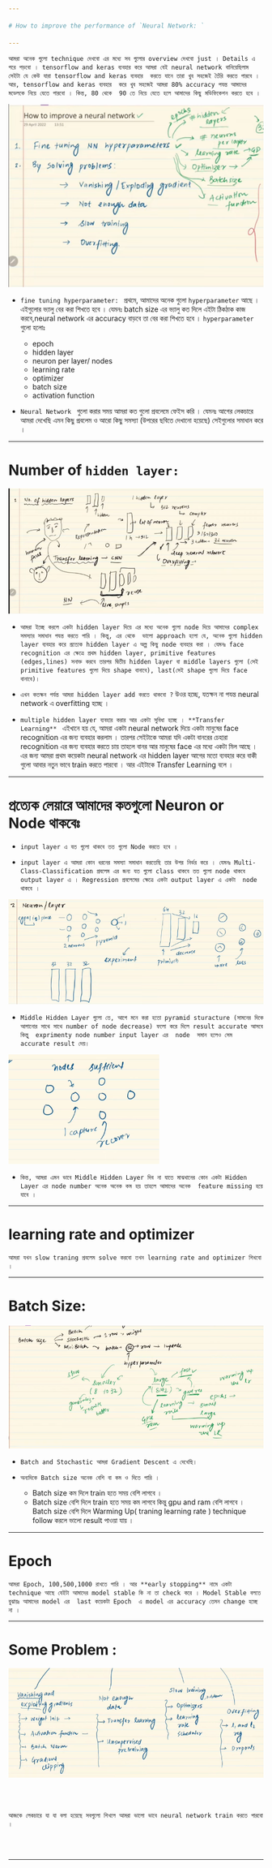 ```yaml
---

# How to improve the performance of `Neural Network: `

---
```


`আমরা অনেক গুলো technique দেখবো এর মধ্যে সব গুলোর overview দেখবো just । Details এ পরে পড়বো । tensorflow and keras ব্যবহার করে আমরা যেই neural network বানিয়েছিলাম সেইটা যে কেউ যারা tensorflow and keras ব্যবহার  করতে যানে তারা খুব সহজেই তৈঁরি করতে পারবে । আর, tensorflow and keras ব্যবহার  করে খুব সহজেই আমরা 80% accuracy পযন্ত আমাদের মডেলকে নিয়ে যেতে পারবো । কিন্ত, 80 থেকে  90 তে নিয়ে যেতে হলে আমাদের কিছু মডিফিকেশন করতে হবে । `

![Alt text](image-132.png)


- `fine tuning hyperparameter: ` প্রথমে, আমাদের অনেক গুলো `hyperparameter` আছে । এইগুলোর ভ্যালু বের করা শিখতে হবে । যেমনঃ batch size এর ভ্যালু কত দিলে এইটা ঠিকঠাক কাজ করবে,neural network এর accuracy বাড়বে তা বের করা শিখতে হবে । `hyperparameter` গুলো হলোঃ 
    - epoch
    - hidden layer
    - neuron per layer/ nodes
    - learning rate
    - optimizer
    - batch size
    - activation function

-  `Neural Network ` গুলো করার সময় আমরা কত গুলো প্রবলেমে ফেইস করি । যেমনঃ আগের লেকচারে আমরা দেখেছি এমন কিছু প্রবলেম ও আরো কিছু সমস্যা (উপরের ছবিতে দেখানো হয়েছে) সেইগুলোর সমাধান করে । 


---
# Number of `hidden layer:`

![Alt text](image-133.png)

- `আমরা ইচ্ছে করলে একটা hidden layer দিয়ে এর মধ্যে অনেক গুলো node দিয়ে আমাদের complex সমস্যার সমাধান পযন্ত করতে পারি । কিন্তু, এর থেকে  ভালো approach হলো যে, অনেক গুলো hidden layer ব্যবহার করে প্রত্যেক hidden layer এ অল্প কিছু node ব্যবহার করা । যেমনঃ face recognition এর ক্ষেত্রে প্রথম hidden layer, primitive features (edges,lines) সনাক্ত করবে তারপর দ্বিতীয় hidden layer বা middle layers গুলো (সেই primitive features গুলো দিয়ে shape বানাবে), last(সেই shape গুলো দিয়ে face বানাবে)। `

- `এখন কতক্ষন পর্যন্ত আমরা hidden layer add করতে থাকবো ?`  উওর হচ্ছে,  যতক্ষন না পযন্ত neural network এ overfitting হচ্ছে ।   

- `multiple hidden layer ব্যবহার করার আর একটা সুবিধা হচ্ছে । **Transfer Learning** ` এইখানে হয় যে, আমরা একটা  neural network দিয়ে একটা মানুষের face recognition এর জন্য ব্যবহার করলাম । তারপর সেইটাকে আমরা যদি একটা বানরের চেহারা recognition এর জন্য ব্যবহার করতে চায় তাহলে বানর আর মানুষের face এর মধ্যে একটা মিল আছে । এর জন্য আমরা প্রথম কয়েকটা neural network এর hidden layer আগের মতো ব্যবহার করে বাকী গুলো আবার নতুন ভাবে train করতে পারবো । আর এইটাকে Transfer Learning বলে । 

---

# প্রত্যেক লেয়ারে আমাদের কতগুলো  Neuron or Node থাকবেঃ 

- `input layer এ যত গুলো থাকবে তত গুলো Node করতে হবে । `

- `input layer এ আমরা কোন ধরনের সমস্যা সমাধান করতেছি তার উপর নির্ভর করে । যেমনঃ Multi-Class-Classification প্রবলেম এর জন্য যত গুলো class থাকবে তত গুলো node থাকবে output layer এ । Regression প্রবলেমের ক্ষেত্রে একটা output layer এ একটা  node থাকবে । `

![Alt text](image-134.png)

- `Middle Hidden Layer গুলো তে, আগে মনে করা হতো pyramid sturacture (সামনের দিকে আগানোর সাথে সাথে number of node decrease) ফলো করে দিলে result accurate আসবে কিন্তু্‌  exprimenty node number input layer এর  node  সমান হলেও সেম accurate result দেয়।  `

![Alt text](image-135.png)

- `কিন্ত, আমরা এমন ভাবে Middle Hidden Layer দিব না যাতে মাঝখানের কোন একটা Hidden Layer এর node number অনেক অনেক কম হয় তাহলে আমাদের অনেক  feature missing হয়ে যাবে ।`

---

# learning rate and optimizer

`আমরা যখন slow traning প্রবলেম solve করবো তখন learning rate and optimizer শিখবো । `

---

# Batch Size:

![Alt text](image-136.png)

- `Batch and Stochastic আমরা Gradient Descent এ দেখেছি। `

- ` অন্যদিকে Batch size অনেক বেশি বা কম ও দিতে পারি । `
    - Batch size কম দিলে train হতে সময় বেশি লাগবে । 
    - Batch size বেশি দিলে  train হতে সময় কম লাগবে কিন্তু gpu and ram বেশি লাগবে । Batch size বেশি দিলে Warming Up( traning learning rate ) technique follow করলে ভালো result  পাওয়া যায় । 

---

# Epoch

`আমরা Epoch, 100,500,1000 রাখতে পারি । আর **early stopping** নামে একটা technique আছে যেইটা আমাদের model stable কি না তা check করে । Model Stable বলতে বুঝায়ঃ আমাদের model এর  last কয়েকটা Epoch  এ model এর accuracy তেমন change হচ্ছে না । `

---
# Some Problem :

![Alt text](image-137.png)

<br> <br>

`আজকে লেকচারে যা যা বলা হয়েছে সবগুলো শিখলে আমরা ভালো ভাবে neural network train করতে পারবো । `

<br> <br>

---

